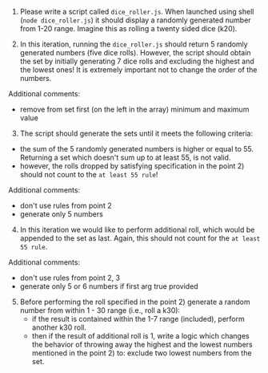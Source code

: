 1. Please write a script called `dice_roller.js`. When launched using shell (`node dice_roller.js`) it should display a randomly generated number from 1-20 range. Imagine this as rolling a twenty sided dice (k20).

2. In this iteration, running the `dice_roller.js` should return 5 randomly generated numbers (five dice rolls).
However, the script should obtain the set by initially generating 7 dice rolls and excluding the highest and the lowest ones! It is extremely important not to change the order of the numbers.

Additional comments:
- remove from set first (on the left in the array) minimum and maximum value

3. The script should generate the sets until it meets the following criteria: 
  - the sum of the 5 randomly generated numbers is higher or equal to 55. Returning a set which doesn't sum up to at least 55, is not valid.
  - however, the rolls dropped by satisfying specification in the point 2) should not count to the `at least 55 rule`!

Additional comments:
- don't use rules from point 2
- generate only 5 numbers

4. In this iteration we would like to perform additional roll, which would be appended to the set as last. Again, this should not count for the `at least 55 rule`.

Additional comments:
- don't use rules from point 2, 3
- generate only 5 or 6 numbers if first arg true provided

5. Before performing the roll specified in the point 2) generate a random number from within 1 - 30 range (i.e., roll a k30):
   - if the result is contained within the 1-7 range (included), perform another k30 roll.
   - then if the result of additional roll is 1, write a logic which changes the behavior of throwing away the highest and the lowest numbers mentioned in the point 2) to: exclude two lowest numbers from the set.

